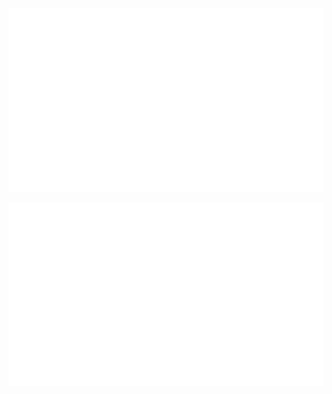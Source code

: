 ![](https://raw.githubusercontent.com/scmtble/github-stats/master/generated/overview.svg#gh-dark-mode-only)

![](https://raw.githubusercontent.com/scmtble/github-stats/master/generated/languages.svg#gh-dark-mode-only)
